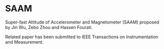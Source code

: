 # SAAM

Super-fast Attitude of Accelerometer and Magnetometer (SAAM) proposed by Jin Wu, Zebo Zhou and Hassen Fourati.

Related paper has been submitted to IEEE Transactions on Instrumentation and Measurement.
